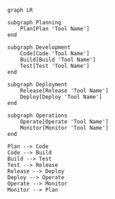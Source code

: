     graph LR

    subgraph Planning
        Plan[Plan 'Tool Name']
    end

    subgraph Development
        Code[Code 'Tool Name']
        Build[Build 'Tool Name']
        Test[Test 'Tool Name']
    end

    subgraph Deployment
        Release[Release 'Tool Name']
        Deploy[Deploy 'Tool Name']
    end

    subgraph Operations
        Operate[Operate 'Tool Name']
        Monitor[Monitor 'Tool Name']
    end

    Plan --> Code
    Code --> Build
    Build --> Test
    Test --> Release
    Release --> Deploy
    Deploy --> Operate
    Operate --> Monitor
    Monitor --> Plan

